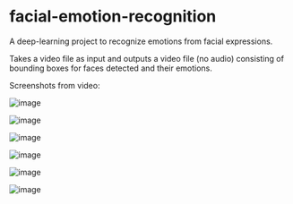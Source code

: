 # facial-emotion-recognition
A deep-learning project to recognize emotions from facial expressions.

Takes a video file as input and outputs a video file (no audio) consisting of bounding boxes for faces detected and their emotions.

Screenshots from video:

![image](https://user-images.githubusercontent.com/78973793/153835210-a012c58f-0bf6-488e-a49b-70d952d4022c.png)

![image](https://user-images.githubusercontent.com/78973793/153835558-c408aa14-aa44-4c90-b437-efd2c4482026.png)

![image](https://user-images.githubusercontent.com/78973793/153835647-234df67e-ade4-4520-98c6-816d2e348298.png)

![image](https://user-images.githubusercontent.com/78973793/153835721-fe86cb84-a1df-491d-ae35-c3e3c9e98456.png)

![image](https://user-images.githubusercontent.com/78973793/153835834-e574aa7f-6c58-4159-a8f1-2e93b038a2e2.png)

![image](https://user-images.githubusercontent.com/78973793/153835879-394500f6-8d8e-45bb-80ff-4155b2e72faa.png)
